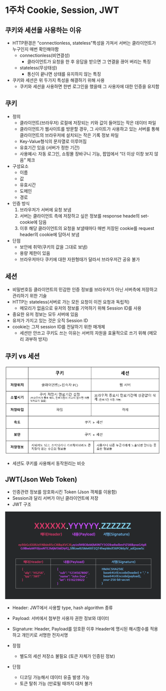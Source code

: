 # 1주차 Cookie, Session, JWT

## 쿠키와 세션을 사용하는 이유

- HTTP환경은 “connectionless, stateless”특성을 가져서 서버는 클라이언트가 누구인지 매번 확인해야함
    - connectionless(비연결성)
        - 클라이언트가 요청을 한 후 응답을 받으면 그 연결을 끊어 버리는 특징
    - stateless(무상태성)
        - 통신이 끝나면 상태를 유지하지 않는 특징
- 쿠키와 세션은 위 두가지 특성을 해결하기 위해 사용
    - 쿠키와 세션을 사용하면 한번 로그인을 했을때 그 사용자에 대한 인증을 유지함

## 쿠키

- 정의
    - 클라이언트(브라우저) 로컬에 저장되는 키와 값이 들어있는 작은 데이터 파일
    - 클라이언트가 웹사이트를 방문할 경우, 그 사이트가 사용하고 있는 서버를 통해 클라이언트의 브라우저에 설치되는 작은 기록 정보 파일
    - Key-Value형식의 문자열로 이루어짐
    - 유효기간 있음 (서버가 정한 기간)
    - 사용예시: 자동 로그인, 쇼핑몰 장바구니 기능, 팝업에서 “더 이상 이창 보지 않음” 체크
- 구성요소
    - 이름
    - 값
    - 유효시간
    - 도메인
    - 경로
- 인증 방식
    1. 브라우저가 서버에 요청 보냄
    2. 서버는 클라이언트 측에 저장하고 싶은 정보를 response heade의 set-cookie에 담음
    3. 이후 해당 클라이언트의 요청을 보낼때마다 매번 저장된 cookie를 request header의 cookie에 담아서 보냄
- 단점
    - 보안에 취약(쿠키의 값을 그대로 보냄)
    - 용량 제한이 있음
    - 브라우저마다 쿠키에 대한 자원형태가 달라서 브라우저간 공유 불가

## 세션

- 비밀번호등 클라이언트의 민감한 인증 정보를 브라우저가 아닌 서버측에 저장하고 관리하기 위한 기술
- HTTP는 stateless(서버로 가는 모든 요청이 이전 요청과 독립적)
    - 메모리가 없음으로 유저의 정보를 기억하기 위해 Session ID를 사용
- 중요한 유저 정보는 모두 서버에 있음
- 유저가 가지고 있는 것은 오직 Session ID
- cookie는 그저 session ID를 전달하기 위한 매개체
    - 세션만 안쓰고 쿠키도 쓰는 이유는 서버의 자원을 효율적으로 쓰기 위해 (메모리 과부하 방지)

## 쿠키 vs 세션

![Untitled](images/cookiesession.png)

- 세션도 쿠키를 사용해서 동작원리는 비슷

## JWT(Json Web Token)

- 인증관련 정보를 암호화시킨 Token (Json 객체를 이용함)
- Session과 달리 서버가 아닌 클라이언트에 저장
- JWT 구조

![Untitled](images/session.png)

- Header: JWT에서 사용할 type, hash algorithm 종류
- Payload: 서버에서 첨부한 사용자 권한 정보와 데이터
- Signature: Header, Payload를 암호환 이후 Header에 명시된 해시함수를 적용하고 개인키로 서명한 전자서명

- 장점
    - 별도의 세션 저장소 불필요 (토큰 자체가 인증된 정보)
- 단점
    - 디코딩 가능해서 데이터 유출 발생 가능
    - 토큰 탈취 가능 (만료될 때까지 대처 불가
